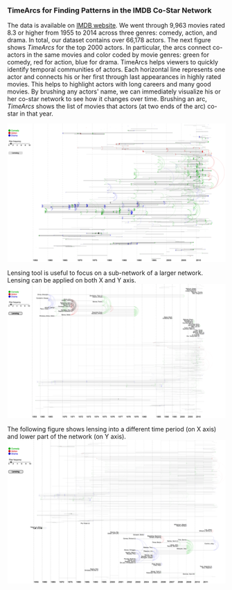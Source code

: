 ### TimeArcs for Finding Patterns in the IMDB Co-Star Network
The data is available on [IMDB website](http://www.imdb.com/interfaces). We went through 9,963 movies rated 8.3 or higher from 1955 to 2014 across three genres: comedy, action, and drama. In total, our dataset contains over 66,178 actors. The next figure shows *TimeArcs* for the top 2000 actors. In particular, the arcs connect co-actors in the same movies and color coded by movie genres: green for comedy, red for action, blue for drama. TimeArcs helps viewers to quickly identify temporal communities of actors. Each horizontal line represents one actor and connects his or her first through last appearances in highly rated movies. This helps to highlight actors with long careers and many good movies. By brushing any actors' name, we can immediately visualize his or her co-star network to see how it changes over time. Brushing an arc, *TimeArcs* shows the list of movies that actors (at two ends of the arc) co-star in that year. 

![ScreenShot](https://github.com/CreativeCodingLab/TimeArcs/blob/master/VIS/images/IMDB2.png)

Lensing tool is useful to focus on a sub-network of a larger network. Lensing can be applied on both X and Y axis. 
![ScreenShot](https://github.com/CreativeCodingLab/TimeArcs/blob/master/VIS/images/IMDB3.png)

The following figure shows lensing into a different time period (on X axis) and lower part of the network (on Y axis).
![ScreenShot](https://github.com/CreativeCodingLab/TimeArcs/blob/master/VIS/images/IMDB4.png)










